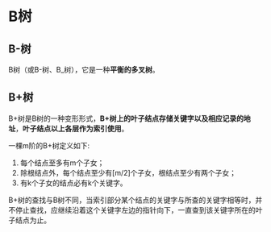 # B树

## B-树

B树（或B-树、B_树），它是一种**平衡的多叉树**。

## B+树

B+树是B树的一种变形形式，**B+树上的叶子结点存储关键字以及相应记录的地址**，**叶子结点以上各层作为索引使用**。

一棵m阶的B+树定义如下:
1. 每个结点至多有m个子女；
2. 除根结点外，每个结点至少有[m/2]个子女，根结点至少有两个子女；
3. 有k个子女的结点必有k个关键字。

B+树的查找与B树不同，当索引部分某个结点的关键字与所查的关键字相等时，并不停止查找，应继续沿着这个关键字左边的指针向下，一直查到该关键字所在的叶子结点为止。